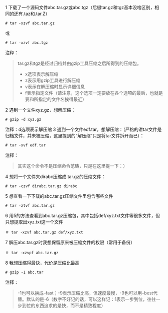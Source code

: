 1 下载了一个源码文件abc.tar.gz或abc.tgz（后缀tar.gz和tgz基本没啥区别，相同的还有.taz和.tar.Z）
```
# tar -xzvf abc.tar.gz 
```
或
```
# tar -xzvf abc.tgz
```
注释：
> tar.gz和tgz是经过归档并由gzip工具压缩之后所得到的压缩包。
> * x选项表示解压缩
> * z表示用gzip工具进行解压缩
> * v表示在解压缩时显示详细信息
> * f表示指定文件（请注意，这个选项一定要放在各个选项的最后，也就是要和所指定的文件名挨得最近）

2 遇到一个文件xyz.gz，想解压缩：
```
# gzip -d xyz.gz
```
注释：d选项表示解压缩
3 遇到一个文件edf.tar，想解压缩：（严格的讲tar文件是归档文件，并未被压缩，这里提到的“解压缩”只是将tar文件拆开而已）：
```
# tar -xvf edf.tar
```
注释：
> 其实这个命令不是压缩命令范畴，只是在这里提一下：）

4 想将一个文件夹dirabc压缩成.tar.gz的压缩文件：
```
# tar -czvf dirabc.tar.gz dirabc
```
5 想查看一下下载的abc.tar.gz压缩文件里包含哪些文件
```
# tar -ztvf abc.tar.gz
```
6 用5的方法查看到abc.tar.gz压缩包，其中包括def/xyz.txt文件等很多文件，但只想提取出xyz.txt这一个文件
```
＃ tar -xzvf abc.tar.gz def/xyz.txt
```
7 解压abc.tar.gz时我想保留原来被压缩文件的权限（常用于备份）
```
＃ tar -xzvpf abc.tar.gz
```
8 我想压缩得最快，代价是压缩比最高
```
# gzip -1 abc.tar
```
注释：
> -1也可以换成–fast；-9表示压缩比高，但速度最慢，-9也可以用–best代替。默认的是-6（数字不好记的话，可以这样记：1表示一步到位，往往一步到位的东西追求的是快，而不是精致程度）

